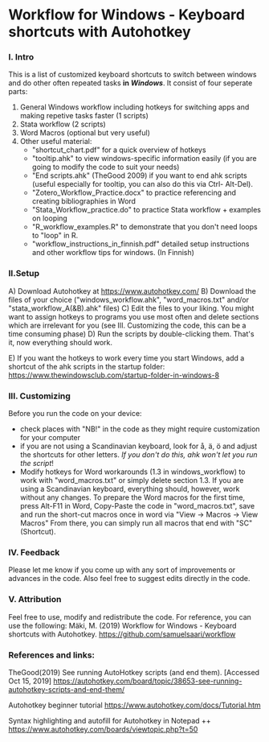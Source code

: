# Workflow for Windows - Keyboard shortcuts with Autohotkey

### I. Intro
This is a list of customized keyboard shortcuts to switch between windows and do other often repeated tasks **in _Windows_**. It consist of four seperate parts:
1) General Windows workflow including hotkeys for switching apps and making repetive tasks faster (1 scripts)
2) Stata workflow (2 scripts)
3) Word Macros (optional but very useful)
3) Other useful material:
	- "shortcut_chart.pdf" for a quick overview of hotkeys
	- "tooltip.ahk" to view windows-specific information easily (if you are going to modify the code to suit your needs)
	- "End scripts.ahk" (TheGood 2009) if you want to end ahk scripts (useful especially for tooltip, you can also do this via Ctrl-	Alt-Del).
	- "Zotero_Workflow_Practice.docx" to practice referencing and creating bibliographies in Word
	- "Stata_Workflow_practice.do" to practice Stata workflow + examples on looping
	- "R_workflow_examples.R" to demonstrate that you don't need loops to "loop" in R.
	- "workflow_instructions_in_finnish.pdf" detailed setup instructions and other workflow tips for windows. (In Finnish)
	
	
### II.Setup
A) Download Autohotkey at https://www.autohotkey.com/
B) Download the files of your choice ("windows_workflow.ahk", "word_macros.txt" and/or "stata_workflow_A(&B).ahk" files)
C) Edit the files to your liking. You might want to assign hotkeys to programs you use most often and delete sections which are irrelevant for you (see III. Customizing the code, this can be a time consuming phase)
D) Run the scripts by double-clicking them. 
That's it, now everything should work.

E) If you want the hotkeys to work every time you start Windows, add a shortcut of the ahk scripts in the startup folder:
https://www.thewindowsclub.com/startup-folder-in-windows-8

### III. Customizing
Before you run the code on your device:
- check places with "NB!" in the code as they might require customization for your computer
- if you are not using a Scandinavian keyboard, look for å, ä, ö and adjust the shortcuts for other letters. *If you don't do this, ahk won't let you run the script*!
- Modify hotkeys for Word workarounds (1.3 in windows_workflow) to work with "word_macros.txt" or simply delete section 1.3. If you are using a Scandinavian keyboard, everything should, however, work without any changes. To prepare the Word macros for the first time, press Alt-F11 in Word, Copy-Paste the code in "word_macros.txt", save and run the short-cut macros once in word via "View -> Macros -> View Macros" From there, you can simply run all macros that end with "SC" (Shortcut).

### IV. Feedback
Please let me know if you come up with any sort of improvements or advances in the code. Also feel free to suggest edits directly in the code.

### V. Attribution
Feel free to use, modify and redistribute the code. For reference, you can use the following:
Mäki, M. (2019) Workflow for Windows - Keyboard shortcuts with Autohotkey. https://github.com/samuelsaari/workflow

### References and links:

TheGood(2019) See running AutoHotkey scripts (and end them). [Accessed Oct 15, 2019] https://autohotkey.com/board/topic/38653-see-running-autohotkey-scripts-and-end-them/

Autohotkey beginner tutorial https://www.autohotkey.com/docs/Tutorial.htm

Syntax highlighting and autofill for Autohotkey in Notepad ++ https://www.autohotkey.com/boards/viewtopic.php?t=50
